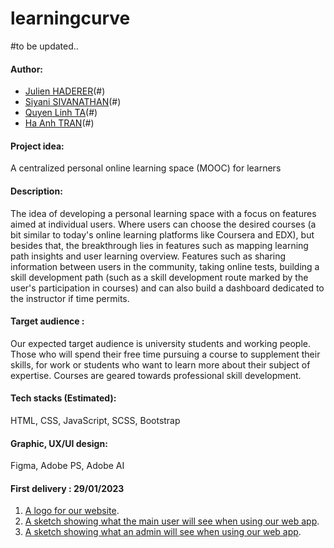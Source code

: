# learningcurve 
#to be updated..

#### Author:

* [Julien HADERER](https://github.com/JulienHaderer)(#)
* [Siyani SIVANATHAN](https://github.com/sisiyani)(#)
* [Quyen Linh TA](https://github.com/qlinhta)(#)
* [Ha Anh TRAN](https://github.com/haanh0811)(#)


#### Project idea:
A centralized personal online learning space (MOOC) for learners

#### Description:
The idea of developing a personal learning space with a focus on features aimed at individual users. Where users can choose the desired courses (a bit similar to today's online learning platforms like Coursera and EDX), but besides that, the breakthrough lies in features such as mapping learning path insights and user learning overview. 
Features such as sharing information between users in the community, taking online tests, building a skill development path (such as a skill development route marked by the user's participation in courses) and can also build a dashboard dedicated to the instructor if time permits.

#### Target audience : 
Our expected target audience is university students and working people. Those who will spend their free time pursuing a course to supplement their skills, for work or students who want to learn more about their subject of expertise. Courses are geared towards professional skill development.

#### Tech stacks (Estimated):
HTML, CSS, JavaScript, SCSS, Bootstrap

#### Graphic, UX/UI design:
Figma, Adobe PS, Adobe AI

#### First delivery : 29/01/2023
1. [A logo for our website](https://github.com/haanh0811/learning_curve/tree/main/logo).
2. [A sketch showing what the main user will see when using our web app](https://github.com/haanh0811/learning_curve/blob/main/user.svg).
3. [A sketch showing what an admin will see when using our web app](https://github.com/haanh0811/learning_curve/blob/main/admin.svg).
